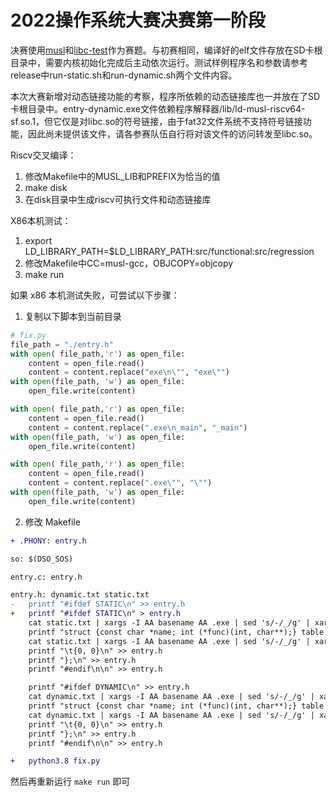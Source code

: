 # 2022操作系统大赛决赛第一阶段

决赛使用[musl](https://musl.libc.org/)和[libc-test](http://nsz.repo.hu/git/?p=libc-test)作为赛题。与初赛相同，编译好的elf文件存放在SD卡根目录中，需要内核初始化完成后主动依次运行。测试样例程序名和参数请参考release中run-static.sh和run-dynamic.sh两个文件内容。

本次大赛新增对动态链接功能的考察，程序所依赖的动态链接库也一并放在了SD卡根目录中。entry-dynamic.exe文件依赖程序解释器/lib/ld-musl-riscv64-sf.so.1，但它仅是对libc.so的符号链接，由于fat32文件系统不支持符号链接功能，因此尚未提供该文件，请各参赛队伍自行将对该文件的访问转发至libc.so。

Riscv交叉编译：
1. 修改Makefile中的MUSL_LIB和PREFIX为恰当的值
2. make disk
3. 在disk目录中生成riscv可执行文件和动态链接库

X86本机测试：
1. export LD_LIBRARY_PATH=$LD_LIBRARY_PATH:src/functional:src/regression
2. 修改Makefile中CC=musl-gcc，OBJCOPY=objcopy
3. make run

如果 x86 本机测试失败，可尝试以下步骤：

1. 复制以下脚本到当前目录

```py
# fix.py
file_path = "./entry.h"
with open( file_path,'r') as open_file:
    content = open_file.read()
    content = content.replace("exe\n\"", "exe\"")
with open(file_path, 'w') as open_file:
    open_file.write(content)

with open( file_path,'r') as open_file:
    content = open_file.read()
    content = content.replace(".exe\n_main", "_main")
with open(file_path, 'w') as open_file:
    open_file.write(content)

with open( file_path,'r') as open_file:
    content = open_file.read()
    content = content.replace(".exe\"", "\"")
with open(file_path, 'w') as open_file:
    open_file.write(content)
```

2. 修改 Makefile

```diff
+ .PHONY: entry.h

so: $(DSO_SOS)

entry.c: entry.h

entry.h: dynamic.txt static.txt
-	printf "#ifdef STATIC\n" >> entry.h
+	printf "#ifdef STATIC\n" > entry.h
	cat static.txt | xargs -I AA basename AA .exe | sed 's/-/_/g' | xargs -I BB printf "int %s_main(int, char **);\n" BB >> entry.h
	printf "struct {const char *name; int (*func)(int, char**);} table [] = {\n" >> entry.h
	cat static.txt | xargs -I AA basename AA .exe | sed 's/-/_/g' | xargs -I BB printf "\t{\"%s\", %s_main},\n" BB BB >> entry.h
	printf "\t{0, 0}\n" >> entry.h
	printf "};\n" >> entry.h
	printf "#endif\n\n" >> entry.h

	printf "#ifdef DYNAMIC\n" >> entry.h
	cat dynamic.txt | xargs -I AA basename AA .exe | sed 's/-/_/g' | xargs -I BB printf "int %s_main(int, char **);\n" BB >> entry.h
	printf "struct {const char *name; int (*func)(int, char**);} table [] = {\n" >> entry.h
	cat dynamic.txt | xargs -I AA basename AA .exe | sed 's/-/_/g' | xargs -I BB printf "\t{\"%s\", %s_main},\n" BB BB >> entry.h
	printf "\t{0, 0}\n" >> entry.h
	printf "};\n" >> entry.h
	printf "#endif\n\n" >> entry.h

+	python3.8 fix.py
```

然后再重新运行 `make run` 即可
